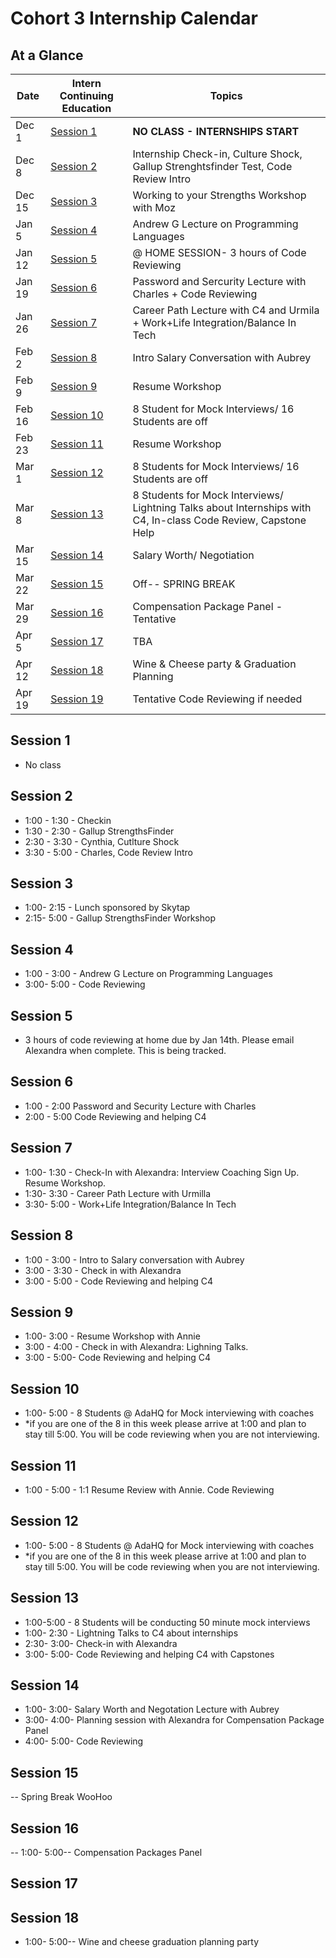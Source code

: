 # Cohort 3 Internship Calendar

## At a Glance

Date    | Intern Continuing Education         | Topics
--------|-------------------------------------|-----------------------------
Dec 1   | [Session 1](#session-1) | **NO CLASS - INTERNSHIPS START**
Dec 8   | [Session 2](#session-2)   | Internship Check-in, Culture Shock, Gallup Strenghtsfinder Test, Code Review Intro
Dec 15  | [Session 3](#session-3)   | Working to your Strengths Workshop with Moz
Jan 5   | [Session 4](#session-4)   | Andrew G Lecture on Programming Languages   
Jan 12  | [Session 5](#session-5)   | @ HOME SESSION- 3 hours of Code Reviewing
Jan 19  | [Session 6](#session-6)   | Password and Sercurity Lecture with Charles + Code Reviewing
Jan 26  | [Session 7](#session-7)   | Career Path Lecture with C4 and Urmila + Work+Life Integration/Balance In Tech 
Feb 2   | [Session 8](#session-8)   | Intro Salary Conversation with Aubrey
Feb 9   | [Session 9](#session-9)   | Resume Workshop 
Feb 16  | [Session 10](#session-10)   | 8 Student for Mock Interviews/ 16 Students are off
Feb 23  | [Session 11](#session-11)   | Resume Workshop 
Mar 1   | [Session 12](#session-12)   | 8 Students for Mock Interviews/ 16 Students are off  
Mar 8   | [Session 13](#session-13)   | 8 Students for Mock Interviews/ Lightning Talks about Internships with C4, In-class Code Review, Capstone Help
Mar 15  | [Session 14](#session-14)   | Salary Worth/ Negotiation 
Mar 22  | [Session 15](#session-15)   | Off-- SPRING BREAK 
Mar 29  | [Session 16](#session-16)   | Compensation Package Panel - Tentative 
Apr 5   | [Session 17](#session-17)   | TBA 
Apr 12  | [Session 18](#session-18)   |Wine & Cheese party & Graduation Planning
Apr 19  | [Session 19](#session-19)   | Tentative Code Reviewing if needed


## Session 1
- No class

## Session 2
- 1:00 - 1:30 - Checkin
- 1:30 - 2:30 - Gallup StrengthsFinder
- 2:30 - 3:30 - Cynthia, Cutlture Shock
- 3:30 - 5:00 - Charles, Code Review Intro

## Session 3
- 1:00- 2:15 - Lunch sponsored by Skytap
- 2:15- 5:00 - Gallup StrengthsFinder Workshop

## Session 4
- 1:00 - 3:00 -  Andrew G Lecture on Programming Languages 
- 3:00- 5:00 - Code Reviewing

## Session 5
- 3 hours of code reviewing at home due by Jan 14th. Please email Alexandra when complete.  This is being tracked.

## Session 6
- 1:00 - 2:00 Password and Security Lecture with Charles
- 2:00 - 5:00 Code Reviewing and helping C4 

## Session 7
- 1:00- 1:30 -  Check-In with Alexandra: Interview Coaching Sign Up. Resume Workshop. 
- 1:30- 3:30 - Career Path Lecture with Urmilla 
- 3:30- 5:00 - Work+Life Integration/Balance In Tech 

## Session 8
- 1:00 - 3:00 - Intro to Salary conversation with Aubrey
- 3:00 - 3:30 - Check in with Alexandra 
- 3:00 - 5:00 - Code Reviewing and helping C4

## Session 9
- 1:00- 3:00 - Resume Workshop with Annie
- 3:00 - 4:00 - Check in with Alexandra: Lighning Talks. 
- 3:00 - 5:00- Code Reviewing and helping C4 

## Session 10
- 1:00- 5:00 - 8 Students @ AdaHQ for Mock interviewing with coaches
- *if you are one of the 8 in this week please arrive at 1:00 and plan to stay till 5:00. You will be code reviewing when you are not interviewing.  

## Session 11 
- 1:00 - 5:00 - 1:1 Resume Review with Annie. Code Reviewing

## Session 12 
- 1:00- 5:00 - 8 Students @ AdaHQ for Mock interviewing with coaches
- *if you are one of the 8 in this week please arrive at 1:00 and plan to stay till 5:00. You will be code reviewing when you are not interviewing. 

## Session 13 
- 1:00-5:00 - 8 Students will be conducting 50 minute mock interviews
- 1:00- 2:30 - Lightning Talks to C4 about internships
- 2:30- 3:00- Check-in with Alexandra 
- 3:00- 5:00- Code Reviewing and helping C4 with Capstones 

## Session 14
- 1:00- 3:00- Salary Worth and Negotation Lecture with Aubrey 
- 3:00- 4:00- Planning session with Alexandra for Compensation Package Panel 
- 4:00- 5:00- Code Reviewing 

## Session 15 
-- Spring Break WooHoo

## Session 16 
-- 1:00- 5:00-- Compensation Packages Panel 

## Session 17 

## Session 18 
- 1:00- 5:00-- Wine and cheese graduation planning party

